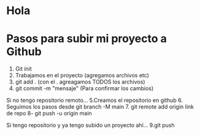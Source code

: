 # Hola
# Pasos para subir mi proyecto a Github

1. Git init
2. Trabajamos en el proyecto (agregamos archivos etc)
3. git add . (con el . agreagamos TODOS los archivos)
4. git commit -m "mensaje" (Para confirmar los cambios)

Si no tengo repositorio remoto...
5.Creamos el repositorio en github
6. Seguimos los pasos desde git branch -M main
7. git remote add origin link de repo
8- git push -u origin main


Si tengo repositorio y ya tengo subido un proyecto ahí...
9.git push